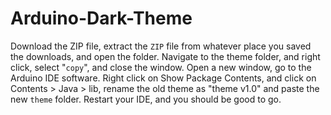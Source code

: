 # Arduino-Dark-Theme

Download the ZIP file, extract the `ZIP` file from whatever place you saved the downloads, and open the folder. Navigate to the theme folder, and right click, select "`copy`", and close the window. Open a new window, go to the Arduino IDE software. Right click on Show Package Contents, and click on Contents > Java > lib, rename the old theme as "theme v1.0" and paste the new `theme` folder. Restart your IDE, and you should be good to go.


